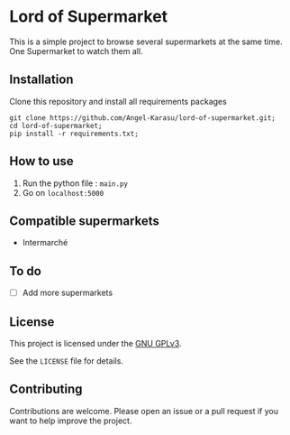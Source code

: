 # Lord of Supermarket

This is a simple project to browse several supermarkets at the same time. One Supermarket to watch them all.

## Installation

Clone this repository and install all requirements packages
```shell
git clone https://github.com/Angel-Karasu/lord-of-supermarket.git;
cd lord-of-supermarket;
pip install -r requirements.txt;
```

## How to use

1. Run the python file : `main.py`
2. Go on `localhost:5000`

## Compatible supermarkets

- Intermarché

## To do

- [ ] Add more supermarkets

## License

This project is licensed under the [GNU GPLv3](https://choosealicense.com/licenses/gpl-3.0/).

See the `LICENSE` file for details.

## Contributing

Contributions are welcome. Please open an issue or a pull request if you want to help improve the project.